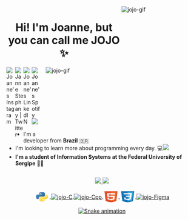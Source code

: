 <img align="right" alt="jojo-gif" height="200" width="200" src="https://cdn.discordapp.com/attachments/759938458487226369/888614869987909682/jojogif.gif" >
<!-- <img align="right" alt="jojo-gif" height="145" width="145" src="https://media.giphy.com/media/YPJ5gi3MZzSjhtQTIk/giphy.gif" >  -->

<h1 align="center"> Hi! I'm Joanne, but you can call me JOJO ✨</h1>
<img align="right" alt="jojo-gif" height="170" width="200" src="https://media.giphy.com/media/mTs11L9uuyGiI/giphy.gif">
<!-- ### Hi! I'm Joanne, but you can call me JOJO -->

<a href="https://www.instagram.com/joannestephany/">
  <img align="left" alt="Joanne's Instagram" width="23px" src="https://cdn.icon-icons.com/icons2/2037/PNG/512/ig_instagram_media_social_icon_124260.png" />
</a>
<a href="https://twitter.com/joannestephany">
  <img align="left" alt="Janne Stephany | Twitter" width="22px" src="https://raw.githubusercontent.com/peterthehan/peterthehan/master/assets/twitter.svg" />
</a>
<a href="https://www.linkedin.com/in/joannestephany/">
  <img align="left" alt="Joanne's LinkedIN" width="22px" src="https://raw.githubusercontent.com/peterthehan/peterthehan/master/assets/linkedin.svg" />
</a>
<a href="https://open.spotify.com/user/28sf6rxvda9tip8qgi3d229jp?si=Hs84h38kRa6O5DaohCEaZw">
  <img align="left" alt="Joanne's Spotify" width="22px" src="https://raw.githubusercontent.com/peterthehan/peterthehan/master/assets/spotify.svg" />
</a>

![](https://visitor-badge.glitch.me/badge?page_id=joannestephany.joannestephany)
<!-- <p align="left"> <img src="https://komarev.com/ghpvc/?username=joannestephany" alt="joannestephany" /> </p> -->

- I'm a developer from **Brazil** 🇧🇷
- I'm looking to learn more about programming every day. 💻<img width="25px" src="https://media.giphy.com/media/xT9IgjNENUaf4ypqBa/giphy.gif" />
- **I'm a student of Information Systems at the Federal University of Sergipe** 👩‍🎓

##

<div align="center">
  <a href="https://github.com/joannestephany">
  <img height="160em" src="https://github-readme-stats.vercel.app/api?username=joannestephany&show_icons=true&theme=tokyonight&include_all_commits=true&count_private=true"/>
  <img height="160em" src="https://github-readme-stats.vercel.app/api/top-langs/?username=joannestephany&layout=compact&langs_count=7&theme=tokyonight"/>
</div>
  
<div align="center" style="display: inline_block"><br>
  <img align="center" alt="jojo-Python" height="30" width="40" src="https://raw.githubusercontent.com/devicons/devicon/master/icons/python/python-original.svg">
  <img align="center" alt="jojo-C" height="30" width="40" src="https://cdn.jsdelivr.net/gh/devicons/devicon/icons/c/c-original.svg">
  <img align="center" alt="jojo-Cpp" height="30" width="40" src="https://cdn.jsdelivr.net/gh/devicons/devicon/icons/cplusplus/cplusplus-original.svg">
   <!--  <img align="center" alt="jojo-Js" height="30" width="40" src="https://raw.githubusercontent.com/devicons/devicon/master/icons/javascript/javascript-plain.svg"> -->
 <!-- <img align="center" alt="jojo-Ts" height="30" width="40" src="https://raw.githubusercontent.com/devicons/devicon/master/icons/typescript/typescript-plain.svg"> -->
  <img align="center" alt="jojo-HTML" height="30" width="40" src="https://raw.githubusercontent.com/devicons/devicon/master/icons/html5/html5-original.svg">
  <img align="center" alt="jojo-CSS" height="30" width="40" src="https://raw.githubusercontent.com/devicons/devicon/master/icons/css3/css3-original.svg">
  
  <img align="center" alt="jojo-Figma" height="30" width="40" src="https://cdn.jsdelivr.net/gh/devicons/devicon/icons/figma/figma-original.svg">
  
   ![Snake animation](https://github.com/joannestephany/joannestephany/blob/output/github-contribution-grid-snake.svg)
 </div>
  
  ##

<!--
by : jojo ✨
-->
